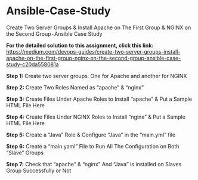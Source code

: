 # Ansible-Case-Study
Create Two Server Groups &amp; Install Apache on The First Group &amp; NGINX on the Second Group - Ansible Case Study

**For the detailed solution to this assignment, click this link:** https://medium.com/devops-guides/create-two-server-groups-install-apache-on-the-first-group-nginx-on-the-second-group-ansible-case-study-c20da558081a

**Step 1:** Create two server groups. One for Apache and another for NGINX

**Step 2:** Create Two Roles Named as “apache” & “nginx”

**Step 3:** Create Files Under Apache Roles to Install “apache” & Put a Sample HTML File Here

**Step 4:** Create Files Under NGINX Roles to Install “nginx” & Put a Sample HTML File Here

**Step 5:** Create a “Java” Role & Configure “Java” in the “main.yml” file

**Step 6:** Create a “main.yaml” File to Run All The Configuration on Both “Slave” Groups

**Step 7:** Check that “apache” & “nginx” And “Java” is installed on Slaves Group Successfully or Not
